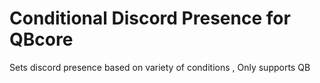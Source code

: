 # Conditional Discord Presence for QBcore
Sets discord presence based on variety of conditions , Only supports QB
